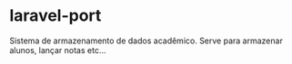 # laravel-port
Sistema de armazenamento de dados acadêmico. Serve para armazenar alunos, lançar notas etc...
